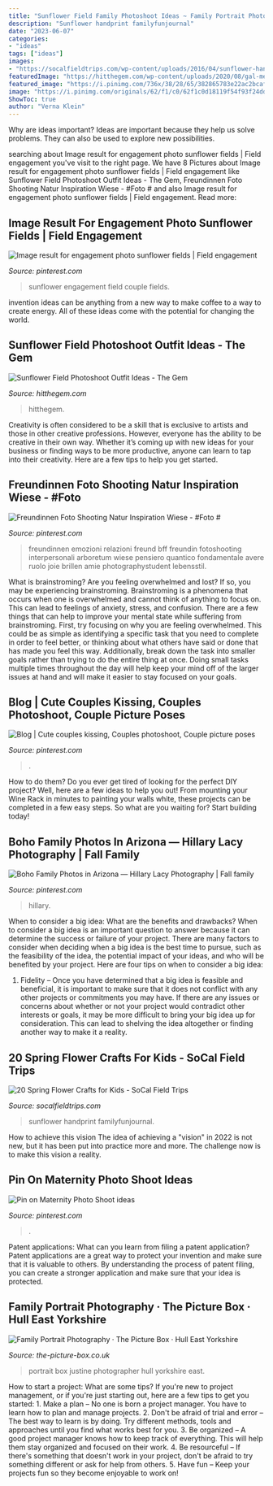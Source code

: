 ```yaml
---
title: "Sunflower Field Family Photoshoot Ideas ~ Family Portrait Photography · The Picture Box · Hull East Yorkshire"
description: "Sunflower handprint familyfunjournal"
date: "2023-06-07"
categories:
- "ideas"
tags: ["ideas"]
images:
- "https://socalfieldtrips.com/wp-content/uploads/2016/04/sunflower-handprint-craft-for-kids.jpg"
featuredImage: "https://hitthegem.com/wp-content/uploads/2020/08/gal-meets-glam-fiona-coral-maxi-dress-coral-outfit-ideas-lr-9.jpg"
featured_image: "https://i.pinimg.com/736x/38/28/65/382865783e22ac2bcaf50d0c57eb8da3.jpg"
image: "https://i.pinimg.com/originals/62/f1/c0/62f1c0d18119f54f93f24dd24de826f0.jpg"
ShowToc: true
author: "Verna Klein"
---
```



Why are ideas important?
Ideas are important because they help us solve problems. They can also be used to explore new possibilities.

	

		
searching about Image result for engagement photo sunflower fields | Field engagement you've visit to the right page. We have 8 Pictures about Image result for engagement photo sunflower fields | Field engagement like Sunflower Field Photoshoot Outfit Ideas - The Gem, Freundinnen Foto Shooting Natur Inspiration Wiese - #Foto # and also Image result for engagement photo sunflower fields | Field engagement. Read more:
		
    
## Image Result For Engagement Photo Sunflower Fields | Field Engagement

<img loading=lazy src="https://i.pinimg.com/originals/3b/43/64/3b4364d309ba39a54f1af9cf722cbcd6.jpg" onerror="this.onerror=null;this.src='https://tse3.mm.bing.net/th?id=OIP.TfpGudG44SEs1h5fBauzmQHaE8&amp;pid=15.1';" alt="Image result for engagement photo sunflower fields | Field engagement">

_Source: pinterest.com_

>sunflower engagement field couple fields. 

	

invention ideas can be anything from a new way to make coffee to a way to create energy. All of these ideas come with the potential for changing the world.

    
## Sunflower Field Photoshoot Outfit Ideas - The Gem

<img loading=lazy src="https://hitthegem.com/wp-content/uploads/2020/08/gal-meets-glam-fiona-coral-maxi-dress-coral-outfit-ideas-lr-9.jpg" onerror="this.onerror=null;this.src='https://tse2.mm.bing.net/th?id=OIP.H78Eir7-VaeIx6Q53zXeJwHaLH&amp;pid=15.1';" alt="Sunflower Field Photoshoot Outfit Ideas - The Gem">

_Source: hitthegem.com_

>hitthegem. 

	

Creativity is often considered to be a skill that is exclusive to artists and those in other creative professions. However, everyone has the ability to be creative in their own way. Whether it’s coming up with new ideas for your business or finding ways to be more productive, anyone can learn to tap into their creativity. Here are a few tips to help you get started.

    
## Freundinnen Foto Shooting Natur Inspiration Wiese - #Foto #

<img loading=lazy src="https://i.pinimg.com/736x/d1/48/32/d14832ca0f21c60c4094d15ed05c375d.jpg" onerror="this.onerror=null;this.src='https://tse4.mm.bing.net/th?id=OIP.48HphbqNDMCKUHe1GVovWwHaKC&amp;pid=15.1';" alt="Freundinnen Foto Shooting Natur Inspiration Wiese - #Foto #">

_Source: pinterest.com_

>freundinnen emozioni relazioni freund bff freundin fotoshooting interpersonali arboretum wiese pensiero quantico fondamentale avere ruolo joie brillen amie photographystudent lebensstil. 

	

What is brainstroming?
Are you feeling overwhelmed and lost? If so, you may be experiencing brainstroming. Brainstroming is a phenomena that occurs when one is overwhelmed and cannot think of anything to focus on. This can lead to feelings of anxiety, stress, and confusion. There are a few things that can help to improve your mental state while suffering from brainstroming. First, try focusing on why you are feeling overwhelmed. This could be as simple as identifying a specific task that you need to complete in order to feel better, or thinking about what others have said or done that has made you feel this way. Additionally, break down the task into smaller goals rather than trying to do the entire thing at once. Doing small tasks multiple times throughout the day will help keep your mind off of the larger issues at hand and will make it easier to stay focused on your goals.

    
## Blog | Cute Couples Kissing, Couples Photoshoot, Couple Picture Poses

<img loading=lazy src="https://i.pinimg.com/736x/38/28/65/382865783e22ac2bcaf50d0c57eb8da3.jpg" onerror="this.onerror=null;this.src='https://tse3.mm.bing.net/th?id=OIP.mETQxmORolyak9cElFuFcwHaJP&amp;pid=15.1';" alt="Blog | Cute couples kissing, Couples photoshoot, Couple picture poses">

_Source: pinterest.com_

>. 

	

How to do them?
Do you ever get tired of looking for the perfect DIY project? Well, here are a few ideas to help you out! From mounting your Wine Rack in minutes to painting your walls white, these projects can be completed in a few easy steps. So what are you waiting for? Start building today!

    
## Boho Family Photos In Arizona — Hillary Lacy Photography | Fall Family

<img loading=lazy src="https://i.pinimg.com/originals/93/9d/92/939d92e9297545b1ceffc1b8b065f8c2.jpg" onerror="this.onerror=null;this.src='https://tse2.mm.bing.net/th?id=OIP.opFxLMbHhYtW1--fxDZshAHaLH&amp;pid=15.1';" alt="Boho Family Photos in Arizona — Hillary Lacy Photography | Fall family">

_Source: pinterest.com_

>hillary. 

	

When to consider a big idea: What are the benefits and drawbacks?
When to consider a big idea is an important question to answer because it can determine the success or failure of your project. There are many factors to consider when deciding when a big idea is the best time to pursue, such as the feasibility of the idea, the potential impact of your ideas, and who will be benefited by your project. Here are four tips on when to consider a big idea:
1. Fidelity – Once you have determined that a big idea is feasible and beneficial, it is important to make sure that it does not conflict with any other projects or commitments you may have. If there are any issues or concerns about whether or not your project would contradict other interests or goals, it may be more difficult to bring your big idea up for consideration. This can lead to shelving the idea altogether or finding another way to make it a reality.


    
## 20 Spring Flower Crafts For Kids - SoCal Field Trips

<img loading=lazy src="https://socalfieldtrips.com/wp-content/uploads/2016/04/sunflower-handprint-craft-for-kids.jpg" onerror="this.onerror=null;this.src='https://tse2.mm.bing.net/th?id=OIP.9RehItKfTwJW_I8uU3UYgwHaJ4&amp;pid=15.1';" alt="20 Spring Flower Crafts for Kids - SoCal Field Trips">

_Source: socalfieldtrips.com_

>sunflower handprint familyfunjournal. 

	

How to achieve this vision
The idea of achieving a "vision" in 2022 is not new, but it has been put into practice more and more. The challenge now is to make this vision a reality.

    
## Pin On Maternity Photo Shoot Ideas

<img loading=lazy src="https://i.pinimg.com/originals/62/f1/c0/62f1c0d18119f54f93f24dd24de826f0.jpg" onerror="this.onerror=null;this.src='https://tse3.mm.bing.net/th?id=OIP.4CMdjy7jEs5jeu8Co2IoLgHaKz&amp;pid=15.1';" alt="Pin on Maternity Photo Shoot ideas">

_Source: pinterest.com_

>. 

	

Patent applications: What can you learn from filing a patent application?
Patent applications are a great way to protect your invention and make sure that it is valuable to others. By understanding the process of patent filing, you can create a stronger application and make sure that your idea is protected.

    
## Family Portrait Photography · The Picture Box · Hull East Yorkshire

<img loading=lazy src="https://the-picture-box.co.uk/wp-content/uploads/2017/05/IMG_0508.jpg" onerror="this.onerror=null;this.src='https://tse3.mm.bing.net/th?id=OIP.ztIT26zMu2IDRtDjeN05oQHaFM&amp;pid=15.1';" alt="Family Portrait Photography · The Picture Box · Hull East Yorkshire">

_Source: the-picture-box.co.uk_

>portrait box justine photographer hull yorkshire east. 

	

How to start a project: What are some tips?
If you're new to project management, or if you're just starting out, here are a few tips to get you started: 1. Make a plan – No one is born a project manager. You have to learn how to plan and manage projects. 2. Don't be afraid of trial and error – The best way to learn is by doing. Try different methods, tools and approaches until you find what works best for you. 3. Be organized – A good project manager knows how to keep track of everything. This will help them stay organized and focused on their work. 4. Be resourceful – If there's something that doesn't work in your project, don't be afraid to try something different or ask for help from others. 5. Have fun – Keep your projects fun so they become enjoyable to work on!

